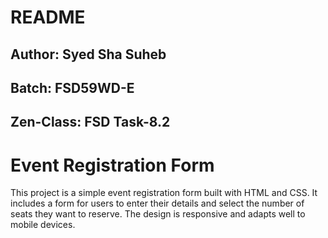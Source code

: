  # README

## Author: Syed Sha Suheb
## Batch: FSD59WD-E
## Zen-Class: FSD Task-8.2

# Event Registration Form

This project is a simple event registration form built with HTML and CSS. It includes a form for users to enter their details and select the number of seats they want to reserve. The design is responsive and adapts well to mobile devices.

 

 

 
